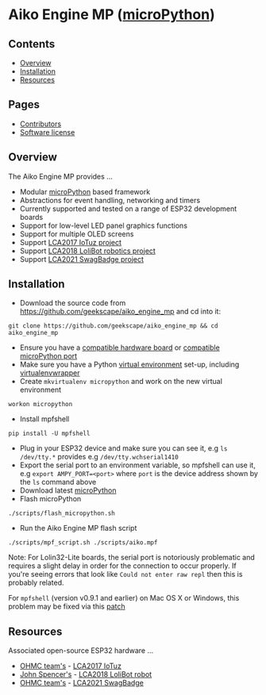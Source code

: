 Aiko Engine MP ([microPython](http://micropython.org))
==============

Contents
--------
- [Overview](#overview)
- [Installation](#installation)
- [Resources](#resources)

Pages
-----
- [Contributors](Contributors.md)
- [Software license](License)

<a name="overview" />

Overview
--------
The Aiko Engine MP provides ...

- Modular [microPython](http://micropython.org) based framework
- Abstractions for event handling, networking and timers
- Currently supported and tested on a range of ESP32 development boards
- Support for low-level LED panel graphics functions
- Support for multiple OLED screens
- Support [LCA2017 IoTuz project](http://www.openhardwareconf.org/wiki/OHC2017)
- Support [LCA2018 LoliBot robotics project](https://github.com/CCHS-Melbourne/LoliBot)
- Support [LCA2021 SwagBadge project](http://www.openhardwareconf.org/wiki/Swagbadge2021)

<a name="installation" />

Installation
-------------

- Download the source code from https://github.com/geekscape/aiko_engine_mp
  and cd into it:
```
git clone https://github.com/geekscape/aiko_engine_mp && cd aiko_engine_mp
```
- Ensure you have a
  [compatible hardware board](https://github.com/micropython/micropython/wiki/Boards-Summary) or
  [compatible microPython port](https://github.com/micropython/micropython/tree/master/ports)
- Make sure you have a Python
  [virtual environment](http://docs.python-guide.org/en/latest/dev/virtualenvs/#lower-level-virtualenv) set-up, including
  [virtualenvwrapper](http://docs.python-guide.org/en/latest/dev/virtualenvs/#virtualenvwrapper)
- Create `mkvirtualenv micropython` and work on the new virtual environment
```
workon micropython
```
- Install mpfshell
```
pip install -U mpfshell
```
- Plug in your ESP32 device and make sure you can see it,
  e.g `ls /dev/tty.*` provides e.g `/dev/tty.wchserial1410`
- Export the serial port to an environment variable, so mpfshell can use it,
  e.g `export AMPY_PORT=<port>` where `port` is the device address shown
  by the `ls` command above
- Download latest [microPython](http://micropython.org/download)
- Flash microPython
```
./scripts/flash_micropython.sh
```
- Run the Aiko Engine MP flash script
```
./scripts/mpf_script.sh ./scripts/aiko.mpf
```

Note: For Lolin32-Lite boards, the serial port is notoriously problematic
and requires a slight delay in order for the connection to occur properly.
If you're seeing errors that look like
`Could not enter raw repl`
then this is probably related.

For `mpfshell` (version v0.9.1 and earlier) on Mac OS X or Windows, this
problem may be fixed via this [patch](https://github.com/wendlers/mpfshell/commit/52b0636c82b06a07daa5731550f86b0d7ebc7608)

<a name="resources" />

Resources
---------
Associated open-source ESP32 hardware ...

- [OHMC team's](http://www.openhardwareconf.org) -
  [LCA2017 IoTuz](http://www.openhardwareconf.org/wiki/OHC2017)
- [John Spencer's](https://twitter.com/mage0r) -
  [LCA2018 LoliBot robot](https://github.com/CCHS-Melbourne/LoliBot)
- [OHMC team's](https://twitter.com/swagbadge2021) -
  [LCA2021 SwagBadge](http://www.openhardwareconf.org/wiki/Swagbadge2021)
